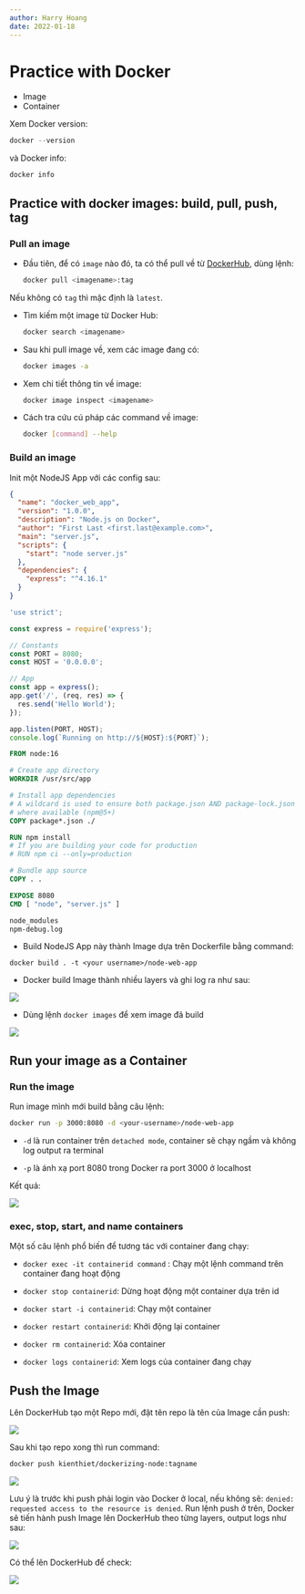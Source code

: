 ```yaml
---
author: Harry Hoang
date: 2022-01-18
---
```


# Practice with Docker
- Image
- Container


Xem Docker version:

``` powershell
docker --version
```

và Docker info:

``` powershell
docker info
```

## Practice with docker images: build, pull, push, tag

### Pull an image
- Đầu tiên, để có `image` nào đó, ta có thể pull về từ [DockerHub](https://hub.docker.com/search?q=&type=image), dùng lệnh:

    ```sh
    docker pull <imagename>:tag
    ```

Nếu không có `tag` thì mặc định là `latest`.

- Tìm kiếm một image từ Docker Hub:

  ```sh
  docker search <imagename> 
  ```

- Sau khi pull image về, xem các image đang có:

    ```sh
    docker images -a
    ```
- Xem chi tiết thông tin về image:
    ```sh
    docker image inspect <imagename>
    ```

- Cách tra cứu cú pháp các command về image:
    ```sh
    docker [command] --help
    ```

### Build an image

Init một NodeJS App với các config sau:

```json title="package.json"
{
  "name": "docker_web_app",
  "version": "1.0.0",
  "description": "Node.js on Docker",
  "author": "First Last <first.last@example.com>",
  "main": "server.js",
  "scripts": {
    "start": "node server.js"
  },
  "dependencies": {
    "express": "^4.16.1"
  }
}
```

``` javascript title="server.js"
'use strict';

const express = require('express');

// Constants
const PORT = 8080;
const HOST = '0.0.0.0';

// App
const app = express();
app.get('/', (req, res) => {
  res.send('Hello World');
});

app.listen(PORT, HOST);
console.log(`Running on http://${HOST}:${PORT}`);
```

``` Dockerfile title="Dockerfile"
FROM node:16

# Create app directory
WORKDIR /usr/src/app

# Install app dependencies
# A wildcard is used to ensure both package.json AND package-lock.json are copied
# where available (npm@5+)
COPY package*.json ./

RUN npm install
# If you are building your code for production
# RUN npm ci --only=production

# Bundle app source
COPY . .

EXPOSE 8080
CMD [ "node", "server.js" ]
```

```txt title=".dockerignore"
node_modules
npm-debug.log
```

- Build NodeJS App này thành Image dựa trên Dockerfile bằng command:

```
docker build . -t <your username>/node-web-app
```

- Docker build Image thành nhiều layers và ghi log ra như sau:

![](./images/docker-log.png)

- Dùng lệnh `docker images` để xem image đã build

![](./images/docker-images.png)

## Run your image as a Container

### Run the image

Run image mình mới build bằng câu lệnh:

```sh
docker run -p 3000:8080 -d <your-username>/node-web-app
```

+ `-d` là run container trên `detached mode`, container sẽ chạy ngầm và không log output ra terminal

+ `-p` là ánh xạ port 8080 trong Docker ra port 3000 ở localhost

Kết quả:

![](./images/docker-container.png)


### exec, stop, start, and name containers
Một số câu lệnh phổ biến để tương tác với container đang chạy:


- `docker exec -it containerid command` : Chạy một lệnh command trên container đang hoạt động

- `docker stop containerid`: Dừng hoạt động một container dựa trên id

- `docker start -i containerid`: Chạy một container

- `docker restart containerid`: Khởi động lại container

- `docker rm containerid`: Xóa container

- `docker logs containerid`: Xem logs của container đang chạy

## Push the Image

Lên DockerHub tạo một Repo mới, đặt tên repo là tên của Image cần push:

![](./images/docker-create-repo.png)

Sau khi tạo repo xong thì run command:

```sh
docker push kienthiet/dockerizing-node:tagname
```

![](./images/docker-repo-created.png)

Lưu ý là trước khi push phải login vào Docker ở local, nếu không sẽ: `denied: requested access to the resource is denied`. Run lệnh push ở trên, Docker sẽ tiến hành push Image lên DockerHub theo từng layers, output logs như sau:

![](./images/docker-push.png)

Có thể lên DockerHub để check:

![](./images/final-push.png)

